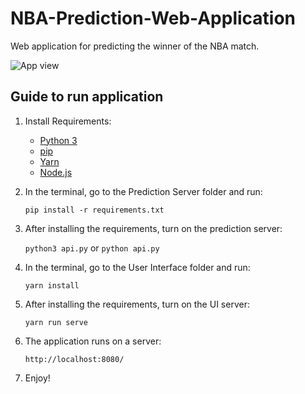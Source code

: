 # NBA-Prediction-Web-Application
Web application for predicting the winner of the NBA match.

![App view](https://i.imgur.com/7XzTldI.png)
## Guide to run application
1. Install Requirements:
    * [Python 3](https://www.python.org/downloads/)
    * [pip](https://pip.pypa.io/en/stable/)
    * [Yarn](https://yarnpkg.com)
    * [Node.js](https://nodejs.org/en/)
2. In the terminal, go to the Prediction Server folder and run:
   
   `pip install -r requirements.txt` 
   
3. After installing the requirements, turn on the prediction server: 

    `python3 api.py` or `python api.py`
  
4. In the terminal, go to the User Interface folder and run:

    `yarn install` 
  
5. After installing the requirements, turn on the UI server: 

    `yarn run serve` 
    
6. The application runs on a server:

    `http://localhost:8080/` 

7. Enjoy!



